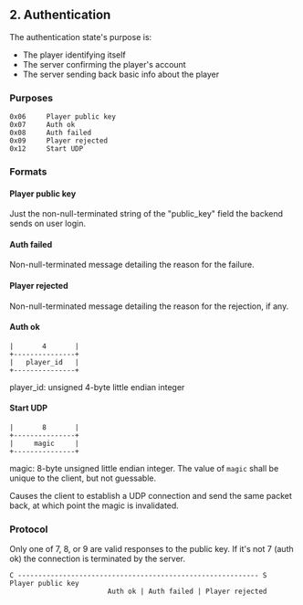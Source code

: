 ## 2. Authentication

The authentication state's purpose is:

- The player identifying itself
- The server confirming the player's account
- The server sending back basic info about the player

### Purposes

```
0x06     Player public key
0x07     Auth ok
0x08     Auth failed
0x09     Player rejected
0x12     Start UDP
```

### Formats

#### Player public key

Just the non-null-terminated string of the "public_key" field the backend sends on user login.

#### Auth failed

Non-null-terminated message detailing the reason for the failure.

#### Player rejected

Non-null-terminated message detailing the reason for the rejection, if any.

#### Auth ok

```
|       4       |
+---------------+
|   player_id   |
+---------------+
```

player_id: unsigned 4-byte little endian integer

#### Start UDP

```
|       8       |
+---------------+
|     magic     |
+---------------+
```

magic: 8-byte unsigned little endian integer. The value of `magic` shall be unique to the client, but not guessable.

Causes the client to establish a UDP connection and send the same packet back, at which point the magic is invalidated.

### Protocol

Only one of 7, 8, or 9 are valid responses to the public key. If it's not 7 (auth ok) the connection is terminated by the server.

```
C ----------------------------------------------------------- S
Player public key
                        Auth ok | Auth failed | Player rejected
```
